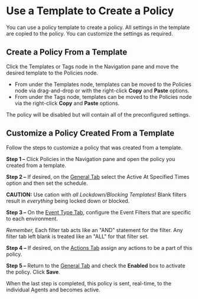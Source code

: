# Use a Template to Create a Policy

You can use a policy template to create a policy. All settings in the template are copied to the
policy. You can customize the settings as required.

## Create a Policy From a Template

Click the Templates or Tags node in the Navigation pane and move the desired template to the
Policies node.

- From under the Templates node, templates can be moved to the Policies node via drag-and-drop or
  with the right-click **Copy** and **Paste** options.
- From under the Tags node, templates can be moved to the Policies node via the right-click **Copy**
  and **Paste** options.

The policy will be disabled but will contain all of the preconfigured settings.

## Customize a Policy Created From a Template

Follow the steps to customize a policy that was created from a template.

**Step 1 –** Click Policies in the Navigation pane and open the policy you created from a template.

**Step 2 –** If desired, on the
[General Tab](/docs/threatprevention/7.4/admin/policies/general.md)
select the Active At Specified Times option and then set the schedule.

**CAUTION:** Use cation with _all Lockdown/Blocking Templates_! Blank filters result in _everything_
being locked down or blocked.

**Step 3 –** On the
[Event Type Tab](/docs/threatprevention/7.4/admin/policies/eventtype/overview.md),
configure the Event Filters that are specific to each environment.

_Remember,_ Each filter tab acts like an "AND" statement for the filter. Any filter tab left blank
is treated like an "ALL" for that filter set.

**Step 4 –** If desired, on the
[Actions Tab](/docs/threatprevention/7.4/admin/policies/actions/overview.md)
assign any actions to be a part of this policy.

**Step 5 –** Return to the
[General Tab](/docs/threatprevention/7.4/admin/policies/general.md) and
check the **Enabled** box to activate the policy. Click **Save**.

When the last step is completed, this policy is sent, real-time, to the individual Agents and
becomes active.
